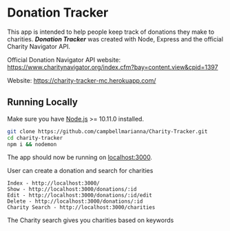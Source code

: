 # Donation Tracker

This app is intended to help people keep track of donations they make to charities.
**_Donation Tracker_** was created with Node, Express and the official Charity Navigator API.

Official Donation Navigator API website: https://www.charitynavigator.org/index.cfm?bay=content.view&cpid=1397

Website: https://charity-tracker-mc.herokuapp.com/

## Running Locally
Make sure you have [Node.js](http://nodejs.org/) >= 10.11.0 installed.

```sh
git clone https://github.com/campbellmarianna/Charity-Tracker.git
cd charity-tracker
npm i && nodemon
```

The app should now be running on [localhost:3000](http://localhost:3000/).

User can create a donation and search for charities

```
Index - http://localhost:3000/
Show - http://localhost:3000/donations/:id
Edit - http://localhost:3000/donations/:id/edit
Delete - http://localhost:3000/donations/:id
Charity Search - http://localhost:3000/charities
```

The Charity search gives you charities based on keywords
